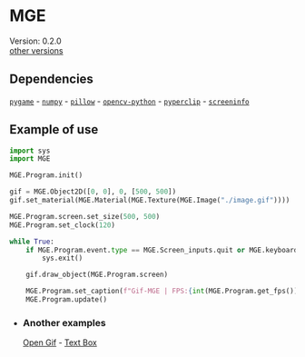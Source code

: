 # MGE

Version: 0.2.0  
[other versions](https://github.com/lucas224112/MGE_Other_Versions)

## Dependencies
[```pygame```](https://pypi.org/project/pygame/) -
[```numpy```](https://pypi.org/project/numpy/) -
[```pillow```](https://pypi.org/project/Pillow/) -
[```opencv-python```](https://pypi.org/project/opencv-python/) -
[```pyperclip```](https://pypi.org/project/pyperclip/) -
[```screeninfo```](https://pypi.org/project/screeninfo/)

## Example of use
```py
import sys
import MGE

MGE.Program.init()

gif = MGE.Object2D([0, 0], 0, [500, 500])
gif.set_material(MGE.Material(MGE.Texture(MGE.Image("./image.gif"))))

MGE.Program.screen.set_size(500, 500)
MGE.Program.set_clock(120)

while True:
    if MGE.Program.event.type == MGE.Screen_inputs.quit or MGE.keyboard("f1"):
        sys.exit()

    gif.draw_object(MGE.Program.screen)

    MGE.Program.set_caption(f"Gif-MGE | FPS:{int(MGE.Program.get_fps())}")
    MGE.Program.update()
```

- ### Another examples
  [Open Gif](https://github.com/lucas224112/MGE_Open_Gif) - 
  [Text Box](https://github.com/lucas224112/MGE_Text_Box)
